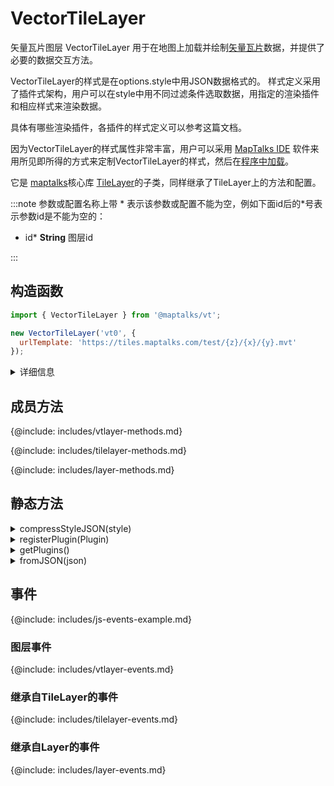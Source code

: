 # VectorTileLayer

矢量瓦片图层 VectorTileLayer 用于在地图上加载并绘制[矢量瓦片](../guide/basic/vt)数据，并提供了必要的数据交互方法。

VectorTileLayer的样式是在options.style中用JSON数据格式的。 样式定义采用了插件式架构，用户可以在style中用不同过滤条件选取数据，用指定的渲染插件和相应样式来渲染数据。

具体有哪些渲染插件，各插件的样式定义可以参考这篇文档。

因为VectorTileLayer的样式属性非常丰富，用户可以采用 [MapTalks IDE](../../ide/guide/intro) 软件来用所见即所得的方式来定制VectorTileLayer的样式，然后在[程序中加载](../../ide/guide/useInProgram/intro)。

它是 [maptalks](https://maptalks.org)核心库 [TileLayer](https://maptalks.org/maptalks.js/api/0.x/TileLayer.html)的子类，同样继承了TileLayer上的方法和配置。

:::note
参数或配置名称上带 \* 表示该参数或配置不能为空，例如下面id后的\*号表示参数id是不能为空的：

* id* **String** 图层id

:::

## 构造函数

```javascript
import { VectorTileLayer } from '@maptalks/vt';

new VectorTileLayer('vt0', {
  urlTemplate: 'https://tiles.maptalks.com/test/{z}/{x}/{y}.mvt'
});
```
<details><summary>详细信息</summary>
<div>

参数：

* id\* **String** 图层id
* options\* **Object** 配置参数，可选的配置项如下：

| 配置名           |  类型           |  描述                 | 默认值 |
|  ------         | :----:  | ----  |   :-----------:  |
|urlTemplate\*    | String          | url模板               |  null  |
{@include: includes/vtlayer-options.md}

</div>
</details>


## 成员方法

{@include: includes/vtlayer-methods.md}

{@include: includes/tilelayer-methods.md}

{@include: includes/layer-methods.md}

## 静态方法

<details><summary>compressStyleJSON(style)</summary>
<div>
<br/>

通过合并相同定义的渲染插件，把style JSON压缩为尺寸更小的JSON对象。

```js
const compressedStyle = VectorTileLayer.compressStyleJSON(style);
````

参数：

* style **Object** 样式对象

返回：

* **Object**

</div>
</details>

<details><summary>registerPlugin(Plugin)</summary>
<div>
<br/>

注册新的渲染插件。

```js
VectorTileLayer.registerPlugin(PluginClazz);
````

参数：

* PluginClazz **PainterPlugin** 要注册的渲染插件类

</div>
</details>

<details><summary>getPlugins()</summary>
<div>
<br/>

获取所有注册的渲染插件。

```js
const pluginClasses = VectorTileLayer.getPlugins();
````

返回：

* PainterPlugin[]

</div>
</details>

<details><summary>fromJSON(json)</summary>
<div>
<br/>

从图层的json对象创建一个VectorTileLayer对象。

```js
const json = layer.toJSON();

const layerCopied = maptalks.Layer.fromJSON(json);
````

返回：

* VectorTileLayer

</div>
</details>

## 事件

{@include: includes/js-events-example.md}

### 图层事件

{@include: includes/vtlayer-events.md}

### 继承自TileLayer的事件

{@include: includes/tilelayer-events.md}

### 继承自Layer的事件

{@include: includes/layer-events.md}